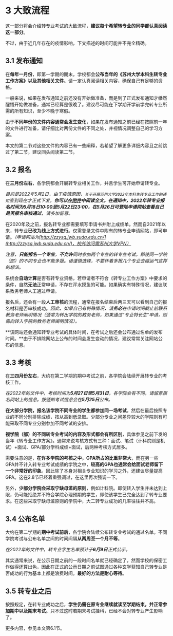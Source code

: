 # 3 大致流程

这一部分将会介绍转专业考试的大致流程，**建议每个希望转专业的同学都认真阅读这一部分**。

不过，由于近几年存在的疫情影响，下文描述的时间可能并不完全精确。

## 3.1 发布通知

在**每年一月份**，即第一学期的期末，学校都会**公布当年的《苏州大学本科生转专业工作方案》以及其他相关文件**。请一定认真阅读相关内容，确保自己有足够的资格。

一般来说，如果在发布通知之前还没有开始做准备，而是到了正式发布通知才幡然醒悟开始做准备，通常已经算是很晚了。建议尽可能在下学期开学前学完转专业所需的所有知识，至少不晚于寒假。

由于**不同年份的文件内容通常会发生变化**，如果在发布通知之前已经在按照前一年的文件进行准备，请仔细比对两份文件的不同之处，并视情况调整自己的学习方案。

本文的第二节对这些文件的内容已有一些阐释，若希望了解更多详细内容且之前跳过了第二节，建议回头阅读第二节。

## 3.2 报名

在**三月份左右**，各学院都会开展转专业相关工作，并且学生可开始申请转专业。

*目前是2022年5月2日，由于疫情原因，`关于开展苏州大学2022年本科生转专业工作的通知`直到现在才正式下发。**你可以在[附件](../附件/关于开展苏州大学2022年本科生转专业工作的通知.md)中阅读全文。**在通知中，**2022年转专业报名时间为5月18日10:00至5月22日23:00**，在**5月26日可登陆申请网站查看自己是否报名审核通过**，请多加留意。*

在2020年及之前，报名转专业都需要填写申请书并附上成绩单。然而自2021年以来，转专业**已改为线上方式进行**。仅需登录文件中附有的转专业申请网站，即可申请。*（申请网站为[http://zzysq.jwb.suda.edu.cn/](http://zzysq.jwb.suda.edu.cn/)，校外访问需苏州大学VPN）*

*注意，**只能报名一个专业**，**不允许**同时参加两个专业的转专业考试，即使同一学院（部）的不同专业也不能多报。请谨慎选择，不要怀着多报几个专业去碰运气这样的想法。*

系统会**自动计算**是否有转专业资格，若申请者不符合《转专业工作方案》中要求的条件，自然**无法**正常申请，不存在浑水摸鱼的可能。如果确实有特殊情况，建议联系教务老师人工通过申请。

报名后，还会有一段**人工审核**的流程，通常在报名结束后两三天可以看到自己的报名材料是否审核成功。*因此，如果自己有特殊情况，请**务必**在申请时间截止前联系教务老师阐明情况（通常为转出学院的教务老师，如果通过“专业特长生”申请，则需向转入学院的教务老师阐明情况）。*

**该网站还会通知转专业考试的具体时间，在考试之后还会公布通过名单的发布时间。**由于不排除网站上公布的时间会发生变动的情况，建议常常关注网站公布的信息。

## 3.3 考核

在**三四月份左右**，大约在第二学期的期中考试之前，各学院会陆续开展转专业的考核工作。

*在2022年的文件中，考核时间为**5月27日至5月31日**，各学院会有不同，请留意报名网站上的信息。按通知考试信息会在**5月25日**公布。*

**在大部分学院，报名该学院不同专业的学生都参加同一场考试**，然后在最后按照专业的不同分别排除成绩，按从高到低录取。少部分专业之间差异较大的学院则有可能采取不同专业分别参加不同考试的安排。

**视学院（部）的不同转专业考试的内容及形式都会有所区别**，具体参见之前下发的当年《转专业工作方案》。通常来说考核方式有三种：面试、笔试（计科院则是机试）+面试、GPA/部分学科成绩+面试，后两种考核方式居多。

需要注意的是，**在许多学院的考核之中，GPA所占的比重非常大**，而在另一些GPA并不计入转专业考试成绩的学院之中，**较高的GPA也通常会给面试老师留下一个非常好的印象**。因此除了本身对相关专业知识的学习之外，还建议尽量提高GPA。这在2.8节已经着重强调过，在这里再次强调一下。

另外，**少部分学院会采取宁缺毋滥的原则**，例如计科院。即使转入学生并未达到上限，仍可能拒绝并不符合学院心理预期的学生，即使该学生已完全达到了转专业要求。在这些采取宁缺毋滥原则的学院中，大二转专业成功的几率往往并不高。

## 3.4 公布名单

大约在第二学期的**期中考试前后**，各学院会陆续公布转专业考试的通过名单。不同学院考试与公布名单之间的时间间隔**从两周至一个月不等**。

*在2022年的文件中，转专业学生名单预计于**6月9日**正式公示。*

其实通常来说，在公示日期之前的一段时间名单就已经确定了，然而学校的保密工作做得还算出色，因此在正式的公示日期之前试图通过各种玄学获知自己转专业是否成功的行为基本上都是浪费时间。**最好的方法是耐心等待**。

## 3.5 转专业之后

按照规定，在转专业成功之后，**学生仍需在原专业继续就读至学期结束，并正常参加期中以及期末考试**。只不过这时若期末考试挂科，已经不会对转专业产生影响了。

更多内容，参见本文第6.1节。

